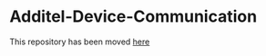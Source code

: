 # Additel-Device-Communication

This repository has been moved [here](https://github.com/Additel-Code/Additel-Device-Communication)
